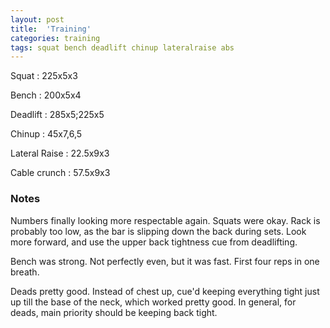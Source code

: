 ```yaml
---
layout: post
title:  'Training'
categories: training
tags: squat bench deadlift chinup lateralraise abs
---
```


Squat       :   225x5x3

Bench       :   200x5x4

Deadlift    :   285x5;225x5

Chinup      :   45x7,6,5

Lateral Raise   :   22.5x9x3

Cable crunch    :   57.5x9x3

### Notes

Numbers finally looking more respectable again. Squats were okay. Rack is probably too
low, as the bar is slipping down the back during sets. Look more forward, and use the
upper back tightness cue from deadlifting.

Bench was strong. Not perfectly even, but it was fast. First four reps in one breath.

Deads pretty good. Instead of chest up, cue'd keeping everything tight just up till the
base of the neck, which worked pretty good. In general, for deads, main priority should
be keeping back tight.
